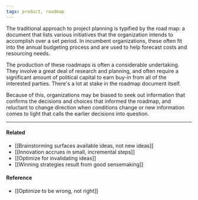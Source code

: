 ```yaml
---
tags: product, roadmap
---
```


The traditional approach to project planning is typified by the road map: a
document that lists various initiatives that the organization intends to
accomplish over a set period. In incumbent organizations, these often fit into
the annual budgeting process and are used to help forecast costs and resourcing
needs.

The production of these roadmaps is often a considerable undertaking. They
involve a great deal of research and planning, and often require a significant
amount of political capital to earn buy-in from all of the interested parties.
There's a lot at stake in the roadmap document itself.

Because of this, organizations may be biased to seek out information that
confirms the decisions and choices that informed the roadmap, and reluctant to
change direction when conditions change or new information comes to light that
calls the earlier decisions into question.

---

#### Related

- [[Brainstorming surfaces available ideas, not new ideas]]
- [[Innovation accrues in small, incremental steps]]
- [[Optimize for invalidating ideas]]
- [[Winning strategies result from good sensemaking]]

#### Reference

- [[Optimize to be wrong, not right]]
